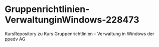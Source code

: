 # Gruppenrichtlinien-VerwaltunginWindows-228473
KursRepository zu Kurs Gruppenrichtlinien - Verwaltung in Windows der ppedv AG

